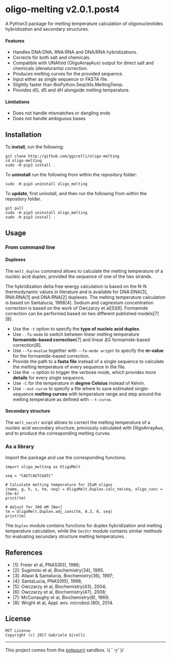 oligo-melting v2.0.1.post4
===

A Python3 package for melting temperature calculation of oligonucleotides hybridization and secondary structures.

#### Features

* Handles DNA:DNA, RNA:RNA and DNA/RNA hybridizations.
* Corrects for both salt and chemicals.
* Compatible with UNAfold (OligoArrayAux) output for direct salt and chemicals (denaturants) correction.
* Produces melting curves for the provided sequence.
* Input either as single sequence or FASTA file.
* Slightly faster than BioPython.SeqUtils.MeltingTemp.
* Provides dG, dS and dH alongside melting temperature.

#### Limitations

* Does not handle mismatches or dangling ends
* Does not handle ambiguous bases

Installation
---

To **install**, run the following:

```
git clone http://github.com/ggirelli/oligo-melting
cd oligo-melting
sudo -H pip3 install .
```

To **uninstall** run the following from within the repository folder:

```
sudo -H pip3 uninstall oligo_melting
```

To **update**, first uninstall, and then run the following from within the repository folder.

```
git pull
sudo -H pip3 uninstall oligo_melting
sudo -H pip3 install .
```

Usage
---

### From command line

#### Duplexes

The `melt_duplex` command allows to calculate the melting temperature of a nucleic acid duplex, provided the sequence of one of the two strands.

The hybridization delta free energy calculation is based on the N-N thermodynamic values in literature and is available for DNA:DNA[3], RNA:RNA[1] and DNA:RNA[2] duplexes. The melting temperature calculation is based on Santalucia, 1998[4]. Sodium and cagnesium concentration correction is based on the work of Owczarzy et al[5][6]. Formamide correction can be performed based on two different published models[7][8].

* Use the `-t` option to specify the **type of nucleic acid duplex**.
* Use `--fa-mode` to switch between linear melting temperature **formamide-based correction**[7] and linear &Delta;G formamide-based correction[8].
* Use `--fa-mvalue` together with `--fa-mode wright` to specify the **m-value** for the formamide-based correction.
* Provide the path to a **fasta file** instead of a single sequence to calculate the melting temperature of every sequence in the file.
* Use the `-v` option to trigger the verbose mode, which provides more **details** for every single sequence.
* Use `-C` for the temperature in **degree Celsius** instead of Kelvin.
* Use `--out-curve` to specify a file where to save estimated single-sequence **melting curves** with temperature range and step around the melting temperature as defined with `--t-curve`.

#### Secondary structure

The `melt_secstr` script allows to correct the melting temperature of a nucleic acid secondary structure, previously calculated with OligoArrayAux, and to produce the corresponding melting curves.

### As a library

Import the package and use the corresponding functions.

```python3
import oligo_melting as OligoMelt

seq = "CAGTCAGTCGATC"

# Calculate melting temperature for 25uM oligos
(name, g, h, s, tm, seq) = OligoMelt.Duplex.calc_tm(seq, oligo_conc = 25e-6)
print(tm)

# Adjust for 300 mM [Na+]
tm = OligoMelt.Duplex.adj_ions(tm, 0.3, 0, seq)
print(tm)
```

The `Duplex` module contains functions for duplex hybridization and melting temperature calculation, while the `SecStr` module contains similar methods for evaluating secundary structure melting temperatures.

References
---

* [1]: Freier et al, PNAS(83), 1986;
* [2]: Sugimoto et al, Biochemistry(34), 1995.
* [3]: Allawi & Santalucia, Biochemistry(36), 1997;
* [4]: SantaLucia, PNAS(95), 1998;
* [5]: Owczarzy et al, Biochemistry(43), 2004;
* [6]: Owczarzy et al, Biochemistry(47), 2008;
* [7]: McConaughy et al, Biochemistry(8), 1969;
* [8]: Wright et al, Appl. env. microbiol.(80), 2014.

License
---

```
MIT License
Copyright (c) 2017 Gabriele Girelli
```

---

This project comes from the [potpourri](https://github.com/ggirelli/potpourri) sandbox.  \\( ﾟヮﾟ)/